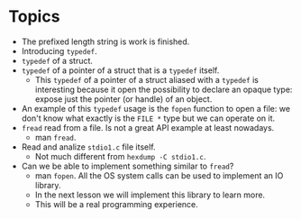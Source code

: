 # Topics

* The prefixed length string is work is finished.
* Introducing `typedef`.
* `typedef` of a struct.
* `typedef` of a pointer of a struct that is a `typedef` itself.
  * This `typedef` of a pointer of a struct aliased with a `typedef`
is interesting because it open the possibility to declare an opaque type:
expose just the pointer (or handle) of an object.
* An example of this `typedef` usage is the `fopen` function to open a file:
we don't know what exactly is the `FILE *` type but we can operate on it.
* `fread` read from a file. Is not a great API example at least nowadays.
  * man `fread`.
* Read and analize `stdio1.c` file itself.
  * Not much different from `hexdump -C stdio1.c`.
* Can we be able to implement something similar to `fread`?
  * man `fopen`. All the OS system calls can be used to implement an IO library.
  * In the next lesson we will implement this library to learn more.
  * This will be a real programming experience.
